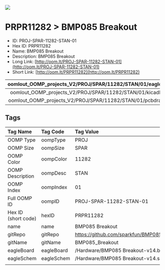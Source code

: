 


  
![][im]
# PRPR11282 > BMP085 Breakout

- ID: PROJ-SPAR-11282-STAN-01
- Hex ID: PRPR11282
- Name: BMP085 Breakout
- Description: BMP085 Breakout
- Long Link: [http://oom.lt/PROJ-SPAR-11282-STAN-01](http://oom.lt/PROJ-SPAR-11282-STAN-01)
- Short Link: [http://oom.lt/PRPR11282](http://oom.lt/PRPR11282)
  

|oomlout_OOMP_projects_V2/PROJ/SPAR/11282/STAN/01/eagleImage.png|oomlout_OOMP_projects_V2/PROJ/SPAR/11282/STAN/01/eagleSchemImage.png|oomlout_OOMP_projects_V2/PROJ/SPAR/11282/STAN/01/kicadPcb3dFront.png|oomlout_OOMP_projects_V2/PROJ/SPAR/11282/STAN/01/kicadPcb3dBack.png|
| :---: | :---: | :---: | :---: |
|oomlout_OOMP_projects_V2/PROJ/SPAR/11282/STAN/01/kicadPcb3d.png|oomlout_OOMP_projects_V2/PROJ/SPAR/11282/STAN/01/bomBack.png|oomlout_OOMP_projects_V2/PROJ/SPAR/11282/STAN/01/bomFront.png|oomlout_OOMP_projects_V2/PROJ/SPAR/11282/STAN/01/pcbdraw.svg|
|oomlout_OOMP_projects_V2/PROJ/SPAR/11282/STAN/01/pcbdrawBack.svg||||

## Tags
  

|Tag Name|Tag Code|Tag Value|
| :--- | :--- | :--- |
|OOMP Type|oompType|PROJ|
|OOMP Size|oompSize|SPAR|
|OOMP Color|oompColor|11282|
|OOMP Description|oompDesc|STAN|
|OOMP Index|oompIndex|01|
|Full OOMP ID|oompID|PROJ-SPAR-11282-STAN-01|
|Hex ID (short code)|hexID|PRPR11282|
|name|name|BMP085 Breakout|
|gitRepo|gitRepo|https://github.com/sparkfun/BMP085_Breakout|
|gitName|gitName|BMP085_Breakout|
|eagleBoard|eagleBoard|/Hardware/BMP085 Breakout-v14.brd|
|eagleSchem|eagleSchem|/Hardware/BMP085 Breakout-v14.sch|
||||



[im]: PROJ/SPAR/11282/STAN/01/kicadPcb3d_450.png
